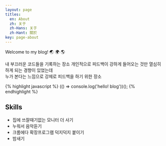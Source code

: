 ```yaml
---
layout: page
titles:
  en: About
  zh: 关于
  zh-Hans: 关于
  zh-Hant: 關於
key: page-about
---
```


Welcome to my blog! :earth_asia: :earth_africa: :earth_americas:

내 부끄러운 코드들을 기록하는 장소
개인적으로 피드백이 강하게  들어오는 것만 열심히 하게 되는 경향이 있었는데  
누가 본다는 느낌으로 강제로 피드백을 하기 위한 장소  

{% highlight javascript %}
(() => console.log('hello! blog'))();
{% endhighlight %}

## Skills

- 집에 쓰잘때기없는 모니터 더 사기   
- 누워서 음악듣기
- 크롬에다 확장프로그램 덕지덕지 붙이기  
- 밤새기 
